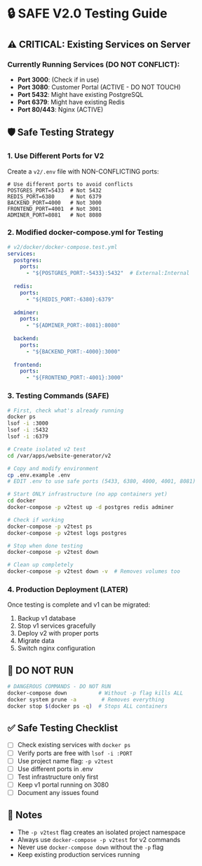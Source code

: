 # 🔒 SAFE V2.0 Testing Guide

## ⚠️ CRITICAL: Existing Services on Server

### Currently Running Services (DO NOT CONFLICT):
- **Port 3000**: (Check if in use)
- **Port 3080**: Customer Portal (ACTIVE - DO NOT TOUCH)
- **Port 5432**: Might have existing PostgreSQL
- **Port 6379**: Might have existing Redis
- **Port 80/443**: Nginx (ACTIVE)

## 🛡️ Safe Testing Strategy

### 1. Use Different Ports for V2
Create a `v2/.env` file with NON-CONFLICTING ports:

```env
# Use different ports to avoid conflicts
POSTGRES_PORT=5433  # Not 5432
REDIS_PORT=6380     # Not 6379
BACKEND_PORT=4000   # Not 3000
FRONTEND_PORT=4001  # Not 3001
ADMINER_PORT=8081   # Not 8080
```

### 2. Modified docker-compose.yml for Testing

```yaml
# v2/docker/docker-compose.test.yml
services:
  postgres:
    ports:
      - "${POSTGRES_PORT:-5433}:5432"  # External:Internal
  
  redis:
    ports:
      - "${REDIS_PORT:-6380}:6379"
  
  adminer:
    ports:
      - "${ADMINER_PORT:-8081}:8080"
  
  backend:
    ports:
      - "${BACKEND_PORT:-4000}:3000"
  
  frontend:
    ports:
      - "${FRONTEND_PORT:-4001}:3000"
```

### 3. Testing Commands (SAFE)

```bash
# First, check what's already running
docker ps
lsof -i :3000
lsof -i :5432
lsof -i :6379

# Create isolated v2 test
cd /var/apps/website-generator/v2

# Copy and modify environment
cp .env.example .env
# EDIT .env to use safe ports (5433, 6380, 4000, 4001, 8081)

# Start ONLY infrastructure (no app containers yet)
cd docker
docker-compose -p v2test up -d postgres redis adminer

# Check if working
docker-compose -p v2test ps
docker-compose -p v2test logs postgres

# Stop when done testing
docker-compose -p v2test down

# Clean up completely
docker-compose -p v2test down -v  # Removes volumes too
```

### 4. Production Deployment (LATER)

Once testing is complete and v1 can be migrated:
1. Backup v1 database
2. Stop v1 services gracefully
3. Deploy v2 with proper ports
4. Migrate data
5. Switch nginx configuration

## 🚫 DO NOT RUN

```bash
# DANGEROUS COMMANDS - DO NOT RUN
docker-compose down          # Without -p flag kills ALL
docker system prune -a        # Removes everything
docker stop $(docker ps -q)  # Stops ALL containers
```

## ✅ Safe Testing Checklist

- [ ] Check existing services with `docker ps`
- [ ] Verify ports are free with `lsof -i :PORT`
- [ ] Use project name flag: `-p v2test`
- [ ] Use different ports in .env
- [ ] Test infrastructure only first
- [ ] Keep v1 portal running on 3080
- [ ] Document any issues found

## 📝 Notes

- The `-p v2test` flag creates an isolated project namespace
- Always use `docker-compose -p v2test` for v2 commands
- Never use `docker-compose down` without the `-p` flag
- Keep existing production services running